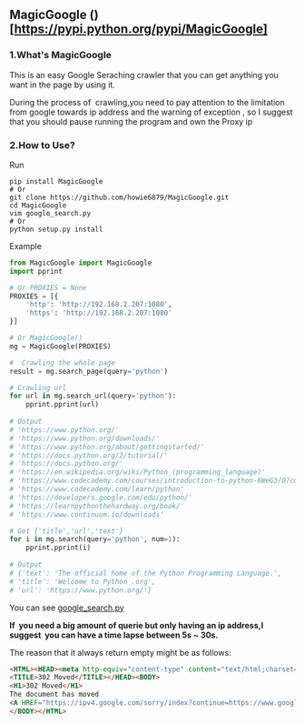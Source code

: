 ## MagicGoogle ()[https://pypi.python.org/pypi/MagicGoogle]

### 1.What's MagicGoogle
This is an easy Google Seraching crawler that you can get anything you want in the page by using it.

During the process of  crawling,you need to pay attention to the limitation from google towards ip address and the warning of exception , so I suggest that you should pause running the program and own the Proxy ip

### 2.How to Use?
Run
``` shell
pip install MagicGoogle
# Or
git clone https://github.com/howie6879/MagicGoogle.git
cd MagicGoogle
vim google_search.py
# Or 
python setup.py install
```
Example
``` python
from MagicGoogle import MagicGoogle
import pprint

# Or PROXIES = None
PROXIES = [{
    'http': 'http://192.168.2.207:1080',
    'https': 'http://192.168.2.207:1080'
}]

# Or MagicGoogle()
mg = MagicGoogle(PROXIES)

#  Crawling the whole page
result = mg.search_page(query='python')

# Crawling url
for url in mg.search_url(query='python'):
    pprint.pprint(url)
    
# Output
# 'https://www.python.org/'
# 'https://www.python.org/downloads/'
# 'https://www.python.org/about/gettingstarted/'
# 'https://docs.python.org/2/tutorial/'
# 'https://docs.python.org/'
# 'https://en.wikipedia.org/wiki/Python_(programming_language)'
# 'https://www.codecademy.com/courses/introduction-to-python-6WeG3/0?curriculum_id=4f89dab3d788890003000096'
# 'https://www.codecademy.com/learn/python'
# 'https://developers.google.com/edu/python/'
# 'https://learnpythonthehardway.org/book/'
# 'https://www.continuum.io/downloads'

# Get {'title','url','text'}
for i in mg.search(query='python', num=1):
    pprint.pprint(i)
    
# Output
# {'text': 'The official home of the Python Programming Language.',
# 'title': 'Welcome to Python .org',
# 'url': 'https://www.python.org/'}
```
You can see [google_search.py](./Examples/google_search.py)

**If  you need a big amount of querie but only having an ip address,I suggest  you can have a time lapse between 5s ~ 30s.**

The reason that it always return empty might be as follows:

```html
<HTML><HEAD><meta http-equiv="content-type" content="text/html;charset=utf-8">
<TITLE>302 Moved</TITLE></HEAD><BODY>
<H1>302 Moved</H1>
The document has moved
<A HREF="https://ipv4.google.com/sorry/index?continue=https://www.google.me/s****">here</A>.
</BODY></HTML>
```



